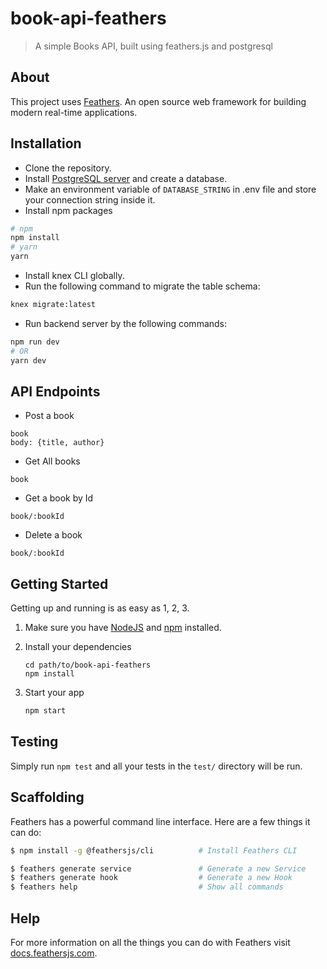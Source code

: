 # book-api-feathers

> A simple Books API, built using feathers.js and postgresql

## About

This project uses [Feathers](http://feathersjs.com). An open source web framework for building modern real-time applications.

## Installation

- Clone the repository.
- Install [PostgreSQL server](https://www.postgresql.org/download/) and create a database.
- Make an environment variable of `DATABASE_STRING` in .env file and store your connection string inside it.
- Install npm packages

```bash
# npm
npm install
# yarn
yarn
```

- Install knex CLI globally.
- Run the following command to migrate the table schema:

```bash
knex migrate:latest
```

- Run backend server by the following commands:

```bash
npm run dev
# OR
yarn dev
```

## API Endpoints

- Post a book

```
book
body: {title, author}
```

- Get All books

```
book
```

- Get a book by Id

```
book/:bookId
```

- Delete a book

```
book/:bookId
```

## Getting Started

Getting up and running is as easy as 1, 2, 3.

1. Make sure you have [NodeJS](https://nodejs.org/) and [npm](https://www.npmjs.com/) installed.
2. Install your dependencies

   ```
   cd path/to/book-api-feathers
   npm install
   ```

3. Start your app

   ```bash
   npm start
   ```

## Testing

Simply run `npm test` and all your tests in the `test/` directory will be run.

## Scaffolding

Feathers has a powerful command line interface. Here are a few things it can do:

```bash
$ npm install -g @feathersjs/cli          # Install Feathers CLI

$ feathers generate service               # Generate a new Service
$ feathers generate hook                  # Generate a new Hook
$ feathers help                           # Show all commands
```

## Help

For more information on all the things you can do with Feathers visit [docs.feathersjs.com](http://docs.feathersjs.com).
